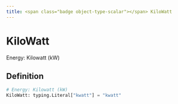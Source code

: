 ```yaml
---
title: <span class="badge object-type-scalar"></span> KiloWatt
---
```

# <span class="badge object-type-scalar"></span> KiloWatt

Energy: Kilowatt (kW)

## Definition

```python
# Energy: Kilowatt (kW)
KiloWatt: typing.Literal["kwatt"] = "kwatt"
```
